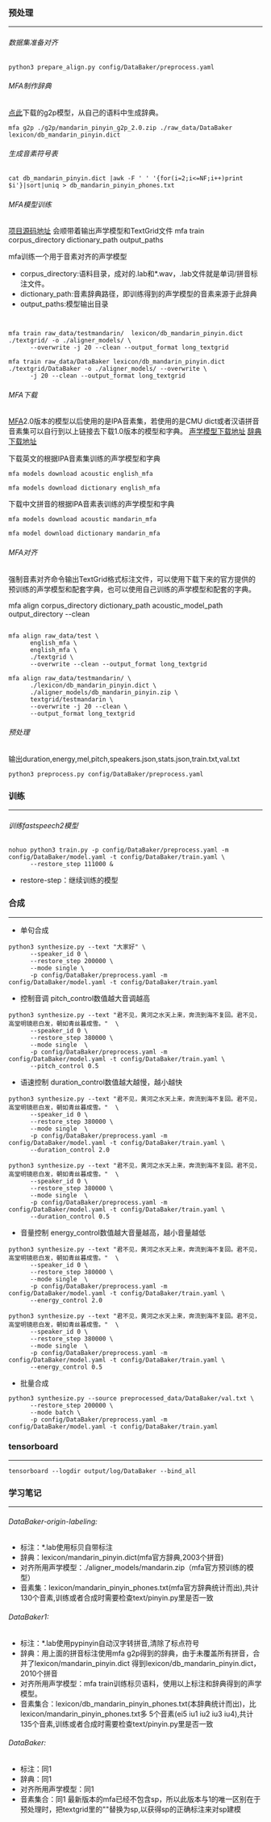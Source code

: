 
### 预处理
---
###### 数据集准备对齐

```
python3 prepare_align.py config/DataBaker/preprocess.yaml
```


###### MFA制作辞典
[点此](https://github.com/MontrealCorpusTools/mfa-models/tree/main/g2p)下载的g2p模型，从自己的语料中生成辞典。

```
mfa g2p ./g2p/mandarin_pinyin_g2p_2.0.zip ./raw_data/DataBaker lexicon/db_mandarin_pinyin.dict
```
###### 生成音素符号表
```
cat db_mandarin_pinyin.dict |awk -F ' ' '{for(i=2;i<=NF;i++)print $i'}|sort|uniq > db_mandarin_pinyin_phones.txt
```

###### MFA模型训练
[项目源码地址](https://github.com/MontrealCorpusTools/Montreal-Forced-Aligner)
会顺带着输出声学模型和TextGrid文件
mfa train corpus_directory dictionary_path output_paths 

mfa训练一个用于音素对齐的声学模型
- corpus_directory:语料目录，成对的.lab和*.wav，.lab文件就是单词/拼音标注文件。
- dictionary_path:音素辞典路径，即训练得到的声学模型的音素来源于此辞典
- output_paths:模型输出目录


```


mfa train raw_data/testmandarin/  lexicon/db_mandarin_pinyin.dict ./textgrid/ -o ./aligner_models/ \
      --overwrite -j 20 --clean --output_format long_textgrid
```
```
mfa train raw_data/DataBaker lexicon/db_mandarin_pinyin.dict ./textgrid/DataBaker -o ./aligner_models/ --overwrite \
      -j 20 --clean --output_format long_textgrid
```

###### MFA下载
[MFA](https://github.com/MontrealCorpusTools/mfa-models)2.0版本的模型以后使用的是IPA音素集，若使用的是CMU dict或者汉语拼音音素集可以自行到以上链接去下载1.0版本的模型和字典。
[声学模型下载地址](https://github.com/MontrealCorpusTools/mfa-models/tree/main/acoustic)
[辞典下载地址](https://github.com/MontrealCorpusTools/mfa-models/tree/main/dictionary)


下载英文的根据IPA音素集训练的声学模型和字典

```
mfa models download acoustic english_mfa
```
```
mfa models download dictionary english_mfa
```

下载中文拼音的根据IPA音素表训练的声学模型和字典

```
mfa models download acoustic mandarin_mfa
```
```
mfa model download dictionary mandarin_mfa
```

###### MFA对齐

强制音素对齐命令输出TextGrid格式标注文件，可以使用下载下来的官方提供的预训练的声学模型和配套字典，也可以使用自己训练的声学模型和配套的字典。

mfa align corpus_directory dictionary_path acoustic_model_path output_directory --clean
```

mfa align raw_data/test \
      english_mfa \
      english_mfa \
      ./textgrid \
      --overwrite --clean --output_format long_textgrid
```
```
mfa align raw_data/testmandarin/ \
      ./lexicon/db_mandarin_pinyin.dict \
      ./aligner_models/db_mandarin_pinyin.zip \
      textgrid/testmandarin \
      --overwrite -j 20 --clean \
      --output_format long_textgrid
```

###### 预处理
输出duration,energy,mel,pitch,speakers.json,stats.json,train.txt,val.txt

```
python3 preprocess.py config/DataBaker/preprocess.yaml
```

### 训练
---
###### 训练fastspeech2模型
```
nohuo python3 train.py -p config/DataBaker/preprocess.yaml -m config/DataBaker/model.yaml -t config/DataBaker/train.yaml \
      --restore_step 111000 &
```
- restore-step：继续训练的模型

### 合成
---

- 单句合成
```
python3 synthesize.py --text "大家好" \
      --speaker_id 0 \
      --restore_step 200000 \
      --mode single \
      -p config/DataBaker/preprocess.yaml -m config/DataBaker/model.yaml -t config/DataBaker/train.yaml
```
- 控制音调 
pitch_control数值越大音调越高
```
python3 synthesize.py --text "君不见，黄河之水天上来，奔流到海不复回。君不见，高堂明镜悲白发，朝如青丝暮成雪。"  \
      --speaker_id 0 \
      --restore_step 380000 \
      --mode single  \
      -p config/DataBaker/preprocess.yaml -m config/DataBaker/model.yaml -t config/DataBaker/train.yaml \
      --pitch_control 0.5
```
- 语速控制
duration_control数值越大越慢，越小越快
```
python3 synthesize.py --text "君不见，黄河之水天上来，奔流到海不复回。君不见，高堂明镜悲白发，朝如青丝暮成雪。"  \
      --speaker_id 0 \
      --restore_step 380000 \
      --mode single  \
      -p config/DataBaker/preprocess.yaml -m config/DataBaker/model.yaml -t config/DataBaker/train.yaml \
      --duration_control 2.0
```
```
python3 synthesize.py --text "君不见，黄河之水天上来，奔流到海不复回。君不见，高堂明镜悲白发，朝如青丝暮成雪。"  \
      --speaker_id 0 \
      --restore_step 380000 \
      --mode single  \
      -p config/DataBaker/preprocess.yaml -m config/DataBaker/model.yaml -t config/DataBaker/train.yaml \
      --duration_control 0.5
```
- 音量控制
energy_control数值越大音量越高，越小音量越低
```
python3 synthesize.py --text "君不见，黄河之水天上来，奔流到海不复回。君不见，高堂明镜悲白发，朝如青丝暮成雪。"  \
      --speaker_id 0 \
      --restore_step 380000 \
      --mode single  \
      -p config/DataBaker/preprocess.yaml -m config/DataBaker/model.yaml -t config/DataBaker/train.yaml \
      --energy_control 2.0
```
```
python3 synthesize.py --text "君不见，黄河之水天上来，奔流到海不复回。君不见，高堂明镜悲白发，朝如青丝暮成雪。"  \
      --speaker_id 0 \
      --restore_step 380000 \
      --mode single  \
      -p config/DataBaker/preprocess.yaml -m config/DataBaker/model.yaml -t config/DataBaker/train.yaml \
      --energy_control 0.5
```

- 批量合成
```
python3 synthesize.py --source preprocessed_data/DataBaker/val.txt \
      --restore_step 200000 \
      --mode batch \
      -p config/DataBaker/preprocess.yaml -m config/DataBaker/model.yaml -t config/DataBaker/train.yaml
```


### tensorboard
---
```
tensorboard --logdir output/log/DataBaker --bind_all
```
### 学习笔记
---
###### DataBaker-origin-labeling: 
- 标注：*.lab使用标贝自带标注
- 辞典：lexicon/mandarin_pinyin.dict(mfa官方辞典,2003个拼音)
- 对齐所用声学模型：./aligner_models/mandarin.zip（mfa官方预训练的模型）
- 音素集：lexicon/mandarin_pinyin_phones.txt(mfa官方辞典统计而出),共计130个音素,训练或者合成时需要检查text/pinyin.py里是否一致


###### DataBaker1:
- 标注：*.lab使用pypinyin自动汉字转拼音,清除了标点符号
- 辞典：用上面的拼音标注使用mfa g2p得到的辞典，由于未覆盖所有拼音，合并了lexicon/mandarin_pinyin.dict
      得到lexicon/db_mandarin_pinyin.dict，2010个拼音
- 对齐所用声学模型：mfa train训练标贝语料，使用以上标注和辞典得到的声学模型。
- 音素集合：lexicon/db_mandarin_pinyin_phones.txt(本辞典统计而出)，比lexicon/mandarin_pinyin_phones.txt多
          5个音素(ei5 iu1 iu2 iu3 iu4),共计135个音素,训练或者合成时需要检查text/pinyin.py里是否一致

###### DataBaker:
- 标注：同1
- 辞典：同1
- 对齐所用声学模型：同1
- 音素集合：同1
最新版本的mfa已经不包含sp，所以此版本与1的唯一区别在于预处理时，把textgrid里的""替换为sp,以获得sp的正确标注来对sp建模
